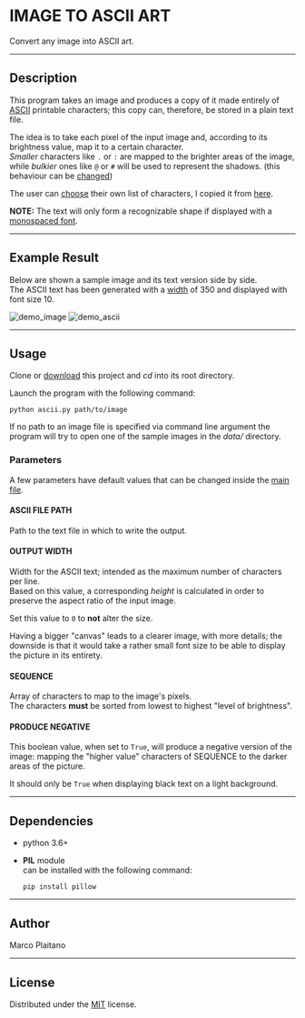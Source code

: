 # IMAGE TO ASCII ART

Convert any image into ASCII art.
- - - - - - - - - - - - - - - - - - - - - - - - - - - - - - - - - - - - - - - -

## Description

This program takes an image and produces a copy of it made entirely of [ASCII]
printable characters; this copy can, therefore, be stored in a plain text file.

The idea is to take each pixel of the input image and, according to its
brightness value, map it to a certain character.  
*Smaller* characters like ```.``` or ```:``` are mapped to the brighter areas of
the image, while *bulkier* ones like ```@``` or ```#``` will be used to
represent the shadows. (this behaviour can be [changed])

The user can [choose] their own list of characters, I copied it from [here].

**NOTE:**
The text will only form a recognizable shape if displayed with a [monospaced
font].

- - - - - - - - - - - - - - - - - - - - - - - - - - - - - - - - - - - - - - - -

## Example Result

Below are shown a sample image and its text version side by side.  
The ASCII text has been generated with a [width] of 350 and displayed with font
size 10.

![demo_image]
![demo_ascii]

- - - - - - - - - - - - - - - - - - - - - - - - - - - - - - - - - - - - - - - -

## Usage

Clone or [download] this project and *cd* into its root directory.

Launch the program with the following command:

```shell
python ascii.py path/to/image
```

If no path to an image file is specified via command line argument the program
will try to open one of the sample images in the *data/* directory.

### Parameters

A few parameters have default values that can be changed inside the [main file].

#### ASCII FILE PATH

Path to the text file in which to write the output.

#### OUTPUT WIDTH

Width for the ASCII text; intended as the maximum number of characters per line.  
Based on this value, a corresponding *height* is calculated in order to preserve
the aspect ratio of the input image.

Set this value to ```0``` to **not** alter the size.

Having a bigger "canvas" leads to a clearer image, with more details; the
downside is that it would take a rather small font size to be able to display
the picture in its entirety.

#### SEQUENCE

Array of characters to map to the image's pixels.  
The characters **must** be sorted from lowest to highest "level of brightness".

#### PRODUCE NEGATIVE

This boolean value, when set to ```True```, will produce a negative version of
the image: mapping the "higher value" characters of SEQUENCE to the darker
areas of the picture.

It should only be ```True``` when displaying black text on a light background.

- - - - - - - - - - - - - - - - - - - - - - - - - - - - - - - - - - - - - - - -

## Dependencies

+ python 3.6+
+ **PIL** module  
can be installed with the following command:

    ```shell
    pip install pillow
    ```

- - - - - - - - - - - - - - - - - - - - - - - - - - - - - - - - - - - - - - - -

## Author

Marco Plaitano

- - - - - - - - - - - - - - - - - - - - - - - - - - - - - - - - - - - - - - - -

## License

Distributed under the [MIT] license.

<!-- LINKS -->

[ASCII]:
https://theasciicode.com.ar/

[changed]:
#produce-negative
"Anchor to header"

[choose]:
#sequence
"Anchor to header"

[here]:
http://paulbourke.net/dataformats/asciiart/

[monospaced font]:
https://en.wikipedia.org/wiki/Monospaced_font

[width]:
#output-width
"Anchor to header"

[demo_image]:
https://github.com/marcoplaitano/images/blob/main/image_to_ascii_demo_image.png
"Sample image PNG version"

[demo_ascii]:
https://github.com/marcoplaitano/images/blob/main/image_to_ascii_demo_ascii.png
"Sample image ASCII version"

[download]:
https://github.com/marcoplaitano/image-to-ascii-art/archive/refs/heads/master.zip
"ZIP Download"

[main file]:
ascii.py
"Repository file"

[MIT]:
LICENSE
"Repository file"
